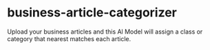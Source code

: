 # business-article-categorizer
 Upload your business articles and this Al Model will assign a class or category that nearest matches each article.
